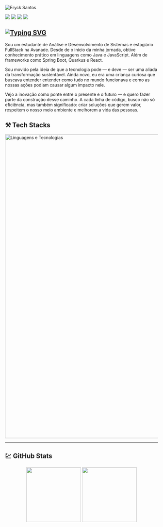 ![Eryck Santos](https://github.com/devEryckSantos/user_attachments/blob/main/Eryck%20Santos.gif)

<p 
    align="left">
    <a href="https://www.instagram.com/erycksts.tech/"><img src="https://img.shields.io/badge/-Instagram-%23E4405F?style=for-the-badge&logo=instagram&logoColor=white"></a>
    <a href="mailto:dev.erycksantos@gmail.com"><img src="https://img.shields.io/badge/Gmail-D14836?style=for-the-badge&logo=gmail&logoColor=white"></a>
    <a href="https://www.linkedin.com/in/eryck-santos-ba56b4219/"><img src="https://img.shields.io/badge/LinkedIn-0077B5?style=for-the-badge&logo=linkedin&logoColor=white"></a>
    <img src="https://custom-icon-badges.demolab.com/badge/Pernambuco-BR-green?style=for-the-badge&logo=location&logoColor=yellow"/></a>          
</p>


## <a href="https://git.io/typing-svg"><img src="https://readme-typing-svg.demolab.com?font=Fira+Code&pause=1000&color=945734&width=435&separator=%3C&lines=new+UserEntity(%22Eryck+Santos%22);%3CSystem.out.println(%22Hello+World!%22);" alt="Typing SVG" /></a>
<sup><sub>

Sou um estudante de Análise e Desenvolvimento de Sistemas e estagiário FullStack na Avanade. Desde de o inicio da minha jornada, obtive conhecimento prático em linguagens como Java e JavaScript. Além de frameworks como Spring Boot, Quarkus e React.

Sou movido pela ideia de que a tecnologia pode — e deve — ser uma aliada da transformação sustentável. Ainda novo, eu era uma criança curiosa que buscava entender entender como tudo no mundo funcionava e como as nossas ações podiam causar algum impacto nele.

Vejo a inovação como ponte entre o presente e o futuro — e quero fazer parte da construção desse caminho. A cada linha de código, busco não só eficiência, mas também significado: criar soluções que gerem valor, respeitem o nosso meio ambiente e melhorem a vida das pessoas.

</sub></sup>


## ⚒️ Tech Stacks
<!-- referência: https://github.com/tandpfun/skill-icons -->

<img
align="center"
title="Linguagens e Tecnologias"
width="1000px"
src="https://go-skill-icons.vercel.app/api/icons?i=javascript,html,css,java,spring,quarkus,react,mysql,postgres,docker,kubernetes,vscode,idea&titles=true" 
/>

---

## 💹 GitHub Stats
<!-- referência: https://github.com/anuraghazra/github-readme-stats -->

<div align="center">

<img height="180em" src="https://github-readme-stats.vercel.app/api?username=devEryckSantos&show_icons=true&theme=tokyonight&title_color=B0E0E6&icon_color=B0E0E6&text_color=ffffff&bg_color=0d1117&hide_border=true&count_private=true"/>

<img height="180em" src="https://github-readme-stats.vercel.app/api/top-langs/?username=devEryckSantos&layout=compact&theme=tokyonight&title_color=B0E0E6&text_color=ffffff&custom_title=Technologies&bg_color=0d1117&hide_border=true"/>
